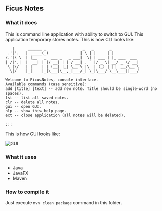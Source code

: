 ## Ficus Notes

### What it does
This is command line application with ability to switch to GUI. This application temporary stores notes. This is how CLI looks like:
```
   |      ______ _                _   _       _            
 .'|'.   |  ____(_)              | \ | |     | |
/.'|\ \  | |__   _  ___ _   _ ___|  \| | ___ | |_ ___  ___ 
| /|'.|  |  __| | |/ __| | | / __| . ` |/ _ \| __/ _ \/ __|
 \ |\/   | |    | | (__| |_| \__ \ |\  | (_) | ||  __/\__ \
  \|/    |_|    |_|\___|\__,_|___/_| \_|\___/ \__\___||___/
   `
Welcome to FicusNotes, console interface. 
Available commands (case sensitive): 
add [title] [text] -- add new note. Title should be single-word (no spaces). 
lst -- list all saved notes. 
clr -- delete all notes.
gui -- open GUI.
hlp -- show this help page. 
ext -- close application (all notes will be deleted).

::: 
```

This is how GUI looks like:

![GUI](https://i.imgur.com/KXTkKcs.png)


### What it uses
  - Java
  - JavaFX
  - Maven

### How to compile it
Just execute `mvn clean package` command in this folder.
